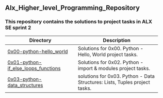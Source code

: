 ## Alx_Higher_level_Programming_Repository

### This repository contains the solutions to project tasks in ALX SE sprint 2

| Directory | Description |
| --- | --- |
| [0x00-python-hello_world](./0x00-python-hello_world/) | Solutions for 0x00. Python - Hello, World project tasks. |
| [0x01-python-if_else_loops_functions](./0x01-python-if_else_loops_functions/) | Solutions for 0x02. Python - import & modules project tasks. |
| [0x03-python-data_structures](./0x03-python-data_structures/) | solutions for 0x03. Python - Data Structures: Lists, Tuples project tasks. |
